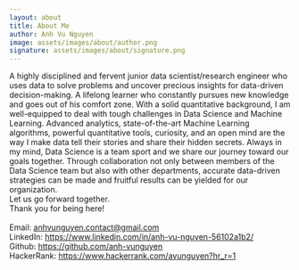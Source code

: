 ```yaml
---
layout: about
title: About Me
author: Anh Vu Nguyen
image: assets/images/about/author.png
signature: assets/images/about/signature.png
---
```


A highly disciplined and fervent junior data scientist/research engineer who uses data to solve problems and uncover precious insights for data-driven decision-making.
A lifelong learner who constantly pursues new knowledge and goes out of his comfort zone. With a solid quantitative background, I am well-equipped to deal with tough challenges in Data Science and Machine Learning.
Advanced analytics, state-of-the-art Machine Learning algorithms, powerful quantitative tools, curiosity, and an open mind are the way I make data tell their stories and share their hidden secrets.
Always in my mind, Data Science is a team sport and we share our journey toward our goals together. Through collaboration not only between members of the Data Science team but also with other departments, accurate data-driven strategies can be made and fruitful results can be yielded for our organization.
<br>Let us go forward together.
<br>Thank you for being here!
<br>
<br>Email: <a href="anhvunguyen.contact@gmail.com">anhvunguyen.contact@gmail.com</a>
<br>LinkedIn: <a href="https://www.linkedin.com/in/anh-vu-nguyen-56102a1b2/">https://www.linkedin.com/in/anh-vu-nguyen-56102a1b2/</a>
<br>Github: <a href="https://github.com/anh-vunguyen">https://github.com/anh-vunguyen</a>
<br>HackerRank: <a href="https://www.hackerrank.com/avunguyen?hr_r=1">https://www.hackerrank.com/avunguyen?hr_r=1</a>
